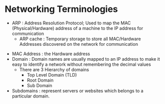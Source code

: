 # Networking Terminologies

- ARP : Address Resolution Protocol; Used to map the MAC (Physical/Hardware) address of a machine to the IP address for communication
	+ ARP cache : Temporary storage to store all MAC/Hardware Addresses discovered on the network for communication
+ MAC Address : the Hardware address
+ Domain : Domain names are usually mapped to an IP address to make it easy to identify a network without remembering the decimal values
	- There are 3 Hierarchy of domains
		+ Top Level Domain (TLD)
		+ Root Domain
		+ Sub Domain
+ Subdomains : represent servers or websites which belongs to a particular domain.
